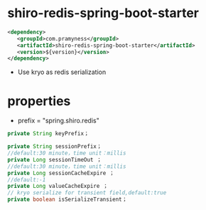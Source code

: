 # shiro-redis-spring-boot-starter
```xml
<dependency>
   <groupId>com.pramyness</groupId>
   <artifactId>shiro-redis-spring-boot-starter</artifactId>
   <version>${version}</version>
</dependency>
```

- Use kryo as redis serialization

# properties

- prefix = "spring.shiro.redis"

```java
private String keyPrefix；

private String sessionPrefix；
//default:30 minute，time unit：millis
private Long sessionTimeOut ；
//default:30 minute，time unit：millis
private Long sessionCacheExpire ；
//default:-1
private Long valueCacheExpire ；
// kryo serialize for transient field,default:true
private boolean isSerializeTransient；
```


